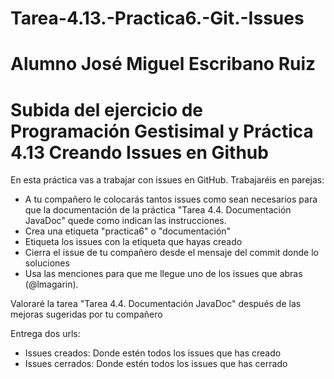 # Tarea-4.13.-Practica6.-Git.-Issues
# Alumno José Miguel Escribano Ruiz
# Subida del ejercicio de Programación Gestisimal y Práctica 4.13 Creando Issues en Github

En esta práctica vas a trabajar con issues en GitHub. Trabajaréis en parejas:

- A tu compañero le colocarás tantos issues como sean necesarios para que la documentación de la práctica "Tarea 4.4. Documentación JavaDoc" quede como indican las instrucciones.
- Crea una etiqueta "practica6" o "documentación"
- Etiqueta los issues con la etiqueta que hayas creado
- Cierra el issue de tu compañero desde el mensaje del commit donde lo soluciones
- Usa las menciones para que me llegue uno de los issues que abras (@lmagarin).

Valoraré la tarea "Tarea 4.4. Documentación JavaDoc" después de las mejoras sugeridas por tu compañero

Entrega dos urls:

- Issues creados: Donde estén todos los issues que has creado 
- Issues cerrados: Donde estén todos los issues que has cerrado
